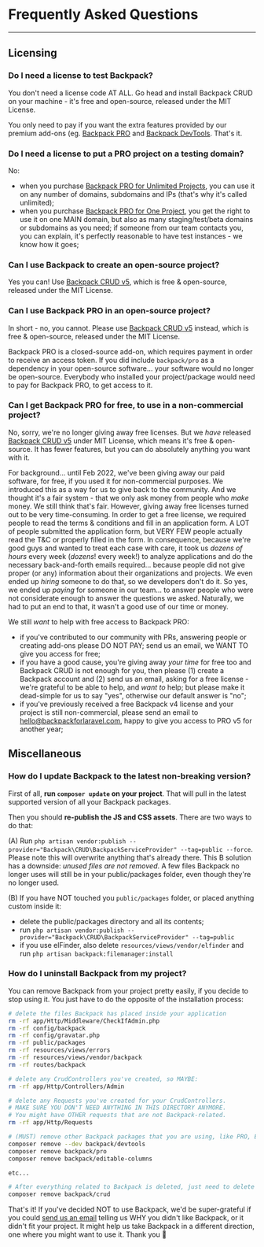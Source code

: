 # Frequently Asked Questions

---


<a name="licensing"></a>
## Licensing

<a name="no-license-needed-on-localhost"></a>
### Do I need a license to test Backpack?

You don't need a license code AT ALL. Go head and install Backpack CRUD on your machine - it's free and open-source, released under the MIT License. 

You only need to pay if you want the extra features provided by our premium add-ons (eg. [Backpack PRO](https://backpackforlaravel.com/pricing) and [Backpack DevTools](https://backpackforlaravel.com/products/devtools). That's it.


<a name="licese-for-staging-domain"></a>
### Do I need a license to put a PRO project on a testing domain?

No:
- when you purchase [Backpack PRO for Unlimited Projects](https://backpackforlaravel.com/products/pro-for-unlimited-projects), you can use it on any number of domains, subdomains and IPs (that's why it's called unlimited);
- when you purchase [Backpack PRO for One Project](https://backpackforlaravel.com/products/pro-for-one-project), you get the right to use it on one MAIN domain, but also as many staging/test/beta domains or subdomains as you need; if someone from our team contacts you, you can explain, it's perfectly reasonable to have test instances - we know how it goes;


<a name="backpack-license-for-open-source-projects"></a>
### Can I use Backpack to create an open-source project?

Yes you can! Use [Backpack CRUD v5](https://github.com/laravel-backpack/crud), which is free & open-source, released under the MIT License.  


<a name="backpack-pro-for-open-source-projects"></a>
### Can I use Backpack PRO in an open-source project?

In short - no, you cannot. Please use [Backpack CRUD v5](https://github.com/laravel-backpack/crud) instead, which is free & open-source, released under the MIT License.

Backpack PRO is a closed-source add-on, which requires payment in order to receive an access token. If you did include `backpack/pro` as a dependency in your open-source software... your software would no longer be open-source. Everybody who installed your project/package would need to pay for Backpack PRO, to get access to it.


<a name="backpack-pro-for-non-commercial-projects"></a>
### Can I get Backpack PRO for free, to use in a non-commercial project?

No, sorry, we're no longer giving away free licenses. But we _have_ released [Backpack CRUD v5](https://github.com/laravel-backpack/crud) under MIT License, which means it's free & open-source. It has fewer features, but you can do absolutely anything you want with it.

For background... until Feb 2022, we've been giving away our paid software, for free, if you used it for non-commercial purposes. We introduced this as a way for us to give back to the community. And we thought it's a fair system - that we only ask money from people who _make_ money. We still think that's fair. However, giving away free licenses turned out to be very time-consuming. In order to get a free license, we required people to read the terms & conditions and fill in an application form. A LOT of people submitted the application form, but VERY FEW people actually read the T&C or properly filled in the form. In consequence, because we're good guys and wanted to treat each case with care, it took us _dozens of hours_ every week (_dozens_! every week!) to analyze applications and do the necessary back-and-forth emails required... because people did not give proper (or any) information about their organizations and projects. We even ended up _hiring_ someone to do that, so we developers don't do it. So yes, we ended up _paying_ for someone in our team... to answer people who were not considerate enough to answer the questions we asked. Naturally, we had to put an end to that, it wasn't a good use of our time or money.

We still _want_ to help with free access to Backpack PRO:
- if you've contributed to our community with PRs, answering people or creating add-ons please DO NOT PAY; send us an email, we WANT TO give you access for free;
- if you have a good cause, you're giving away _your time_ for free too and Backpack CRUD is not enough for you, then please (1) create a Backpack account and (2) send us an email, asking for a free license - we're grateful to be able to help, and _want to_ help; but please make it dead-simple for us to say "yes", otherwise our default answer is "no";
- if you've previously received a free Backpack v4 license and your project is still non-commercial, please send an email to hello@backpackforlaravel.com, happy to give you access to PRO v5 for another year;

<a name="miscellaneous"></a>
## Miscellaneous


<a name="how-do-i-update-backpack"></a>
### How do I update Backpack to the latest non-breaking version? 

First of all, **run `composer update` on your project**. That will pull in the latest supported version of all your Backpack packages.

Then you should **re-publish the JS and CSS assets**. There are two ways to do that:

(A) Run `php artisan vendor:publish --provider="Backpack\CRUD\BackpackServiceProvider" --tag=public --force`. Please note this will overwrite anything that's already there. This B solution has a downside: _unused files are not removed_. A few files Backpack no longer uses will still be in your public/packages folder, even though they're no longer used.

(B) If you have NOT touched you `public/packages` folder, or placed anything custom inside it:
- delete the public/packages directory and all its contents;
- run `php artisan vendor:publish --provider="Backpack\CRUD\BackpackServiceProvider" --tag=public`
- if you use elFinder, also delete `resources/views/vendor/elfinder` and run `php artisan backpack:filemanager:install`


<a name="how-do-i-uninstall-backpack"></a>
### How do I uninstall Backpack from my project? 

You can remove Backpack from your project pretty easily, if you decide to stop using it. You just have to do the opposite of the installation process:

```bash
# delete the files Backpack has placed inside your application
rm -rf app/Http/Middleware/CheckIfAdmin.php
rm -rf config/backpack
rm -rf config/gravatar.php
rm -rf public/packages
rm -rf resources/views/errors
rm -rf resources/views/vendor/backpack
rm -rf routes/backpack

# delete any CrudControllers you've created, so MAYBE:
rm -rf app/Http/Controllers/Admin

# delete any Requests you've created for your CrudControllers.
# MAKE SURE YOU DON'T NEED ANYTHING IN THIS DIRECTORY ANYMORE.
# You might have OTHER requests that are not Backpack-related.
rm -rf app/Http/Requests 

# (MUST) remove other Backpack packages that you are using, like PRO, Editable Columns, DevTools etc:
composer remove --dev backpack/devtools
composer remove backpack/pro
composer remove backpack/editable-columns

etc...

# After everything related to Backpack is deleted, just need to delete the crud!
composer remove backpack/crud

```

That's it! If you've decided NOT to use Backpack, we'd be super-grateful if you could <a href="mailto:hello@backpackforlaravel.com?subject=Why%20I%20decided%20against%20using%20Backpack&body=Hey%20there%20Backpack%20team%2C%0D%0A%0D%0AHopefully%20my%20experience%20will%20help%20you%20take%20Backpack%20in%20a%20direction%20where%20it'll%20be%20a%20better%20fit%20for%20me%20in%20the%20future.%0D%0A%0D%0AI've%20decided%20to%20NOT%20use%20Backpack%20in%20my%20project%20because...">send us an email</a> telling us WHY you didn't like Backpack, or it didn't fit your project. It might help us take Backpack in a different direction, one where you might want to use it. Thank you 🙏
